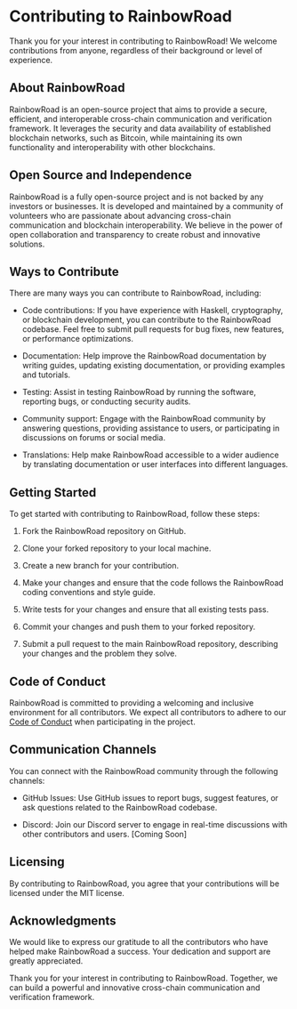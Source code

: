 # Contributing to RainbowRoad

Thank you for your interest in contributing to RainbowRoad! We welcome contributions from anyone, regardless of their background or level of experience.

## About RainbowRoad

RainbowRoad is an open-source project that aims to provide a secure, efficient, and interoperable cross-chain communication and verification framework. It leverages the security and data availability of established blockchain networks, such as Bitcoin, while maintaining its own functionality and interoperability with other blockchains.

## Open Source and Independence

RainbowRoad is a fully open-source project and is not backed by any investors or businesses. It is developed and maintained by a community of volunteers who are passionate about advancing cross-chain communication and blockchain interoperability. We believe in the power of open collaboration and transparency to create robust and innovative solutions.

## Ways to Contribute

There are many ways you can contribute to RainbowRoad, including:

- Code contributions: If you have experience with Haskell, cryptography, or blockchain development, you can contribute to the RainbowRoad codebase. Feel free to submit pull requests for bug fixes, new features, or performance optimizations.

- Documentation: Help improve the RainbowRoad documentation by writing guides, updating existing documentation, or providing examples and tutorials.

- Testing: Assist in testing RainbowRoad by running the software, reporting bugs, or conducting security audits.

- Community support: Engage with the RainbowRoad community by answering questions, providing assistance to users, or participating in discussions on forums or social media.

- Translations: Help make RainbowRoad accessible to a wider audience by translating documentation or user interfaces into different languages.

## Getting Started

To get started with contributing to RainbowRoad, follow these steps:

1. Fork the RainbowRoad repository on GitHub.

2. Clone your forked repository to your local machine.

3. Create a new branch for your contribution.

4. Make your changes and ensure that the code follows the RainbowRoad coding conventions and style guide.

5. Write tests for your changes and ensure that all existing tests pass.

6. Commit your changes and push them to your forked repository.

7. Submit a pull request to the main RainbowRoad repository, describing your changes and the problem they solve.

## Code of Conduct

RainbowRoad is committed to providing a welcoming and inclusive environment for all contributors. We expect all contributors to adhere to our [Code of Conduct](CODE_OF_CONDUCT.md) when participating in the project.

## Communication Channels

You can connect with the RainbowRoad community through the following channels:

- GitHub Issues: Use GitHub issues to report bugs, suggest features, or ask questions related to the RainbowRoad codebase.

- Discord: Join our Discord server to engage in real-time discussions with other contributors and users. [Coming Soon]

## Licensing

By contributing to RainbowRoad, you agree that your contributions will be licensed under the MIT license.

## Acknowledgments

We would like to express our gratitude to all the contributors who have helped make RainbowRoad a success. Your dedication and support are greatly appreciated.

Thank you for your interest in contributing to RainbowRoad. Together, we can build a powerful and innovative cross-chain communication and verification framework.